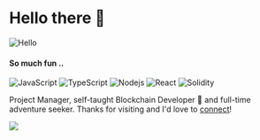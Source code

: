 # Hello there 👋

![Hello](https://media.giphy.com/media/FBeSx3itXlUQw/giphy.gif)

#### So much fun ..
![JavaScript](https://img.shields.io/badge/javascript%20-%23323330.svg?&style=for-the-badge&logo=javascript&logoColor=%23F7DF1E)
![TypeScript](https://img.shields.io/badge/typescript%20-%23007ACC.svg?&style=for-the-badge&logo=typescript&logoColor=white)
![Nodejs](https://img.shields.io/badge/node.js%20-%2343853D.svg?&style=for-the-badge&logo=node.js&logoColor=white)
![React](https://img.shields.io/badge/react%20-%2320232a.svg?&style=for-the-badge&logo=react&logoColor=%2361DAFB)
![Solidity](https://img.shields.io/badge/SOLIDITY-ETH-lightgrey)

Project Manager, self-taught Blockchain Developer 🚀 and full-time adventure seeker. Thanks for visiting and I'd love to [connect](https://www.linkedin.com/in/matisseacheen4/)!

<img src="https://yata-apix-a9caea66-ad78-425f-aa08-e292558ebb65.lss.locawebcorp.com.br/b7c7dbff38ae4f419c94ce8d2254b9d9.png"> 
